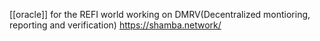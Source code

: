 [[oracle]] for the REFI world working on DMRV(Decentralized montioring, reporting and verification)
https://shamba.network/




